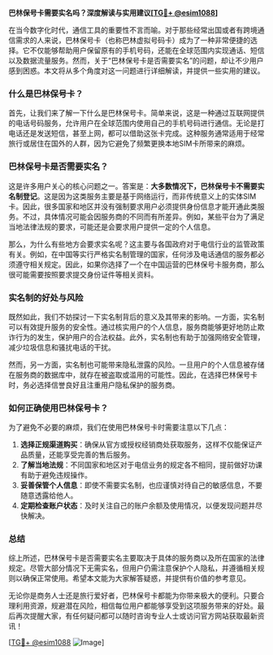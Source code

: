 **巴林保号卡需要实名吗？深度解读与实用建议[[TG💪+ @esim1088](https://t.me/s/esim1088)]**

在当今数字化时代，通信工具的重要性不言而喻。对于那些经常出国或者有跨境通信需求的人来说，巴林保号卡（也称巴林虚拟号码卡）成为了一种非常便捷的选择。它不仅能够帮助用户保留原有的手机号码，还能在全球范围内实现通话、短信以及数据流量服务。然而，关于“巴林保号卡是否需要实名”的问题，却让不少用户感到困惑。本文将从多个角度对这一问题进行详细解读，并提供一些实用的建议。

### 什么是巴林保号卡？

首先，让我们来了解一下什么是巴林保号卡。简单来说，这是一种通过互联网提供的电话号码服务，允许用户在全球范围内使用自己的手机号码进行通信。无论是打电话还是发送短信，甚至上网，都可以借助这张卡完成。这种服务通常适用于经常旅行或居住在国外的人群，因为它避免了频繁更换本地SIM卡所带来的麻烦。

### 巴林保号卡是否需要实名？

这是许多用户关心的核心问题之一。答案是：**大多数情况下，巴林保号卡不需要实名制登记**。这是因为这类服务主要是基于网络运行，而非传统意义上的实体SIM卡。因此，很多国家和地区并没有强制要求用户必须提供身份信息才能开通此类服务。不过，具体情况可能会因服务商的不同而有所差异。例如，某些平台为了满足当地法律法规的要求，可能还是会要求用户提供一定的个人信息。

那么，为什么有些地方会要求实名呢？这主要与各国政府对于电信行业的监管政策有关。例如，在中国等实行严格实名制管理的国家，任何涉及电话通信的服务都必须遵守相关规定。因此，如果你选择了一个在中国运营的巴林保号卡服务商，那么很可能需要按照要求提交身份证件等相关资料。

### 实名制的好处与风险

既然如此，我们不妨探讨一下实名制背后的意义及其带来的影响。一方面，实名制可以有效提升服务的安全性。通过核实用户的个人信息，服务商能够更好地防止欺诈行为的发生，保护用户的合法权益。此外，实名制也有助于加强网络安全管理，减少垃圾信息和骚扰电话的干扰。

然而，另一方面，实名制也可能带来隐私泄露的风险。一旦用户的个人信息被存储在服务商的数据库中，就存在被盗取或滥用的可能性。因此，在选择巴林保号卡时，务必选择信誉良好且注重用户隐私保护的服务商。

### 如何正确使用巴林保号卡？

为了避免不必要的麻烦，我们在使用巴林保号卡时需要注意以下几点：

1. **选择正规渠道购买**：确保从官方或授权经销商处获取服务，这样不仅能保证产品质量，还能享受完善的售后服务。
2. **了解当地法规**：不同国家和地区对于电信业务的规定各不相同，提前做好功课有助于避免违规操作。
3. **妥善保管个人信息**：即使不需要实名制，也应谨慎对待自己的敏感信息，不要随意透露给他人。
4. **定期检查账户状态**：及时关注自己的账户余额及使用情况，以便发现问题并尽快解决。

### 总结

综上所述，巴林保号卡是否需要实名主要取决于具体的服务商以及所在国家的法律规定。尽管大部分情况下无需实名，但用户仍需注意保护个人隐私，并遵循相关规则以确保正常使用。希望本文能为大家解答疑惑，并提供有价值的参考意见。

无论你是商务人士还是旅行爱好者，巴林保号卡都能为你带来极大的便利。只要合理利用资源，规避潜在风险，相信每位用户都能够享受到这项服务带来的好处。最后再次提醒大家，有任何疑问都可以随时咨询专业人士或访问官方网站获取最新资讯！

[[TG💪+ @esim1088](https://t.me/s/esim1088) ![Image](https://i.postimg.cc/4NQfJmqS/Snipaste-2025-05-13-00-14-12.png)]